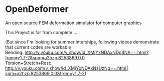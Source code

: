OpenDeformer
============

An open source FEM deformation simulator for computer graphics

This Project is far from complete......

(But since I'm looking for summer interships, following videos demonstrate that current codes are workable</br>
Bending: http://v.youku.com/v_show/id_XMjYxNDAxNDg4NA==.html?from=y1.7-2&spm=a2hzp.8253869.0.0</br>
Torsion+Stretch+Rest: http://v.youku.com/v_show/id_XMjYxNDAxNzUzNg==.html?spm=a2hzp.8253869.0.0&from=y1.7-2)
